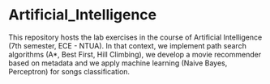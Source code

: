 # Artificial_Intelligence

This repository hosts the lab exercises in the course of Artificial Intelligence (7th semester, ECE - NTUA). In that context, we implement path search algorithms (A*, Best First, Hill Climbing), we develop a movie recommender based on metadata and we apply machine learning (Naive Bayes, Perceptron) for songs classification.
